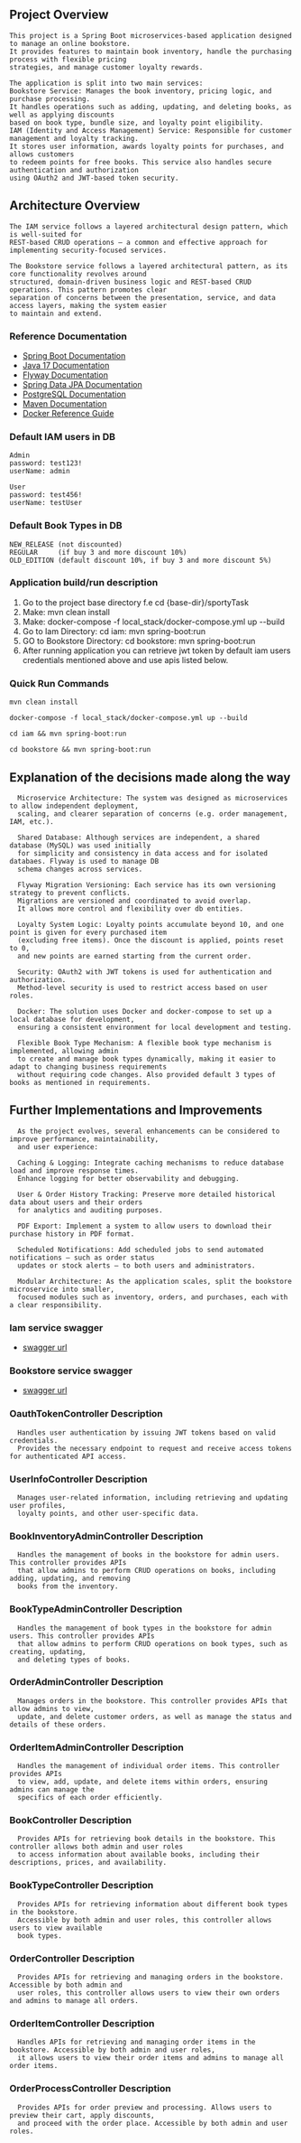 ## Project Overview

    This project is a Spring Boot microservices-based application designed to manage an online bookstore.
    It provides features to maintain book inventory, handle the purchasing process with flexible pricing 
    strategies, and manage customer loyalty rewards.

    The application is split into two main services:
    Bookstore Service: Manages the book inventory, pricing logic, and purchase processing.
    It handles operations such as adding, updating, and deleting books, as well as applying discounts 
    based on book type, bundle size, and loyalty point eligibility.
    IAM (Identity and Access Management) Service: Responsible for customer management and loyalty tracking.
    It stores user information, awards loyalty points for purchases, and allows customers 
    to redeem points for free books. This service also handles secure authentication and authorization
    using OAuth2 and JWT-based token security.

## Architecture Overview

    The IAM service follows a layered architectural design pattern, which is well-suited for
    REST-based CRUD operations — a common and effective approach for implementing security-focused services.

    The Bookstore service follows a layered architectural pattern, as its core functionality revolves around 
    structured, domain-driven business logic and REST-based CRUD operations. This pattern promotes clear
    separation of concerns between the presentation, service, and data access layers, making the system easier
    to maintain and extend.

### Reference Documentation

* [Spring Boot Documentation](https://docs.spring.io/spring-boot/index.html)
* [Java 17 Documentation](https://docs.oracle.com/en/java/javase/17/)
* [Flyway Documentation](https://docs.spring.io/spring-boot/api/rest/actuator/flyway.html)
* [Spring Data JPA Documentation](https://docs.spring.io/spring-data/jpa/reference/)
* [PostgreSQL Documentation](https://www.postgresql.org/docs/)
* [Maven Documentation](https://maven.apache.org/guides/index.html)
* [Docker Reference Guide](https://docs.docker.com)

### Default IAM users in DB

    Admin
    password: test123!
    userName: admin
  
    User
    password: test456!
    userName: testUser

### Default Book Types in DB

    NEW_RELEASE (not discounted)
    REGULAR     (if buy 3 and more discount 10%)
    OLD_EDITION (default discount 10%, if buy 3 and more discount 5%)

### Application build/run description

1. Go to the project base directory f.e cd {base-dir}/sportyTask
2. Make: mvn clean install
3. Make: docker-compose -f local_stack/docker-compose.yml up --build
4. Go to Iam Directory: cd iam: mvn spring-boot:run
5. GO to Bookstore Directory: cd bookstore: mvn spring-boot:run
6. After running application you can retrieve jwt token by default iam users credentials
   mentioned above and use apis listed below.

### Quick Run Commands

```shell
mvn clean install 
```

```shell
docker-compose -f local_stack/docker-compose.yml up --build
```

```shell
cd iam && mvn spring-boot:run
```

```shell
cd bookstore && mvn spring-boot:run
```

## Explanation of the decisions made along the way

      Microservice Architecture: The system was designed as microservices to allow independent deployment,
      scaling, and clearer separation of concerns (e.g. order management, IAM, etc.).

      Shared Database: Although services are independent, a shared database (MySQL) was used initially
      for simplicity and consistency in data access and for isolated databaes. Flyway is used to manage DB
      schema changes across services.

      Flyway Migration Versioning: Each service has its own versioning strategy to prevent conflicts. 
      Migrations are versioned and coordinated to avoid overlap. 
      It allows more control and flexibility over db entities.

      Loyalty System Logic: Loyalty points accumulate beyond 10, and one point is given for every purchased item
      (excluding free items). Once the discount is applied, points reset to 0,
      and new points are earned starting from the current order.

      Security: OAuth2 with JWT tokens is used for authentication and authorization. 
      Method-level security is used to restrict access based on user roles.

      Docker: The solution uses Docker and docker-compose to set up a local database for development,
      ensuring a consistent environment for local development and testing.      

      Flexible Book Type Mechanism: A flexible book type mechanism is implemented, allowing admin 
      to create and manage book types dynamically, making it easier to adapt to changing business requirements
      without requiring code changes. Also provided default 3 types of books as mentioned in requirements.

## Further Implementations and Improvements

      As the project evolves, several enhancements can be considered to improve performance, maintainability, 
      and user experience:

      Caching & Logging: Integrate caching mechanisms to reduce database load and improve response times. 
      Enhance logging for better observability and debugging.

      User & Order History Tracking: Preserve more detailed historical data about users and their orders 
      for analytics and auditing purposes.

      PDF Export: Implement a system to allow users to download their purchase history in PDF format.

      Scheduled Notifications: Add scheduled jobs to send automated notifications — such as order status 
      updates or stock alerts — to both users and administrators.

      Modular Architecture: As the application scales, split the bookstore microservice into smaller,
      focused modules such as inventory, orders, and purchases, each with a clear responsibility.

### Iam service swagger

* [swagger url](http://localhost:8081/swagger-ui.html)

### Bookstore service swagger

* [swagger url](http://localhost:8080/swagger-ui.html)

### OauthTokenController Description

      Handles user authentication by issuing JWT tokens based on valid credentials. 
      Provides the necessary endpoint to request and receive access tokens for authenticated API access.

### UserInfoController Description

      Manages user-related information, including retrieving and updating user profiles, 
      loyalty points, and other user-specific data.

### BookInventoryAdminController Description

      Handles the management of books in the bookstore for admin users. This controller provides APIs
      that allow admins to perform CRUD operations on books, including adding, updating, and removing
      books from the inventory.

### BookTypeAdminController Description

      Handles the management of book types in the bookstore for admin users. This controller provides APIs
      that allow admins to perform CRUD operations on book types, such as creating, updating,
      and deleting types of books.

### OrderAdminController Description

      Manages orders in the bookstore. This controller provides APIs that allow admins to view,
      update, and delete customer orders, as well as manage the status and details of these orders.

### OrderItemAdminController Description

      Handles the management of individual order items. This controller provides APIs
      to view, add, update, and delete items within orders, ensuring admins can manage the
      specifics of each order efficiently.

### BookController Description

      Provides APIs for retrieving book details in the bookstore. This controller allows both admin and user roles
      to access information about available books, including their descriptions, prices, and availability.

### BookTypeController Description

      Provides APIs for retrieving information about different book types in the bookstore.
      Accessible by both admin and user roles, this controller allows users to view available 
      book types.

### OrderController Description

      Provides APIs for retrieving and managing orders in the bookstore. Accessible by both admin and
      user roles, this controller allows users to view their own orders and admins to manage all orders.

### OrderItemController Description

      Handles APIs for retrieving and managing order items in the bookstore. Accessible by both admin and user roles,
      it allows users to view their order items and admins to manage all order items.

### OrderProcessController Description

      Provides APIs for order preview and processing. Allows users to preview their cart, apply discounts, 
      and proceed with the order place. Accessible by both admin and user roles.
